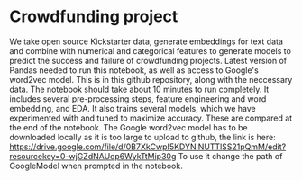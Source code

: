 # Crowdfunding project

We take open source Kickstarter data, generate embeddings for text data and combine with numerical and categorical features to generate models to predict the success and failure of crowdfunding projects. Latest version of Pandas needed to run this notebook, as well as access to Google's word2vec model. This is in this github repository, along with the neccessary data. The notebook should take about 10 minutes to run completely. It includes several pre-processing steps, feature engineering and word embedding, and EDA. It also trains several models, which we have experimented with and tuned to maximize accuracy. These are compared at the end of the notebook. The Google word2vec model has to be downloaded locally as it is too large to upload to github, the link is here: https://drive.google.com/file/d/0B7XkCwpI5KDYNlNUTTlSS21pQmM/edit?resourcekey=0-wjGZdNAUop6WykTtMip30g
To use it change the path of GoogleModel when prompted in the notebook.
